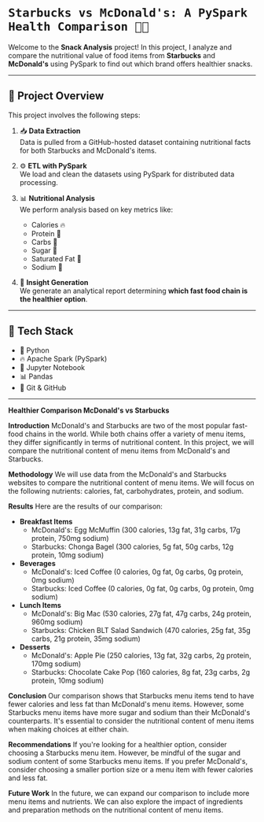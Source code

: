 # `Starbucks vs McDonald's: A PySpark Health Comparison 🍟🥤`

Welcome to the **Snack Analysis** project! In this project, I analyze and compare the nutritional value of food items from **Starbucks** and **McDonald's** using PySpark to find out which brand offers healthier snacks.

---

## 📌 Project Overview

This project involves the following steps:

1. 📥 **Data Extraction**  
   Data is pulled from a GitHub-hosted dataset containing nutritional facts for both Starbucks and McDonald's items.

2. ⚙️ **ETL with PySpark**  
   We load and clean the datasets using PySpark for distributed data processing.

3. 📊 **Nutritional Analysis**  
   We perform analysis based on key metrics like:
   - Calories 🔥
   - Protein 🍗
   - Carbs 🍞
   - Sugar 🍬
   - Saturated Fat 🧈
   - Sodium 🧂

4. 🧠 **Insight Generation**  
   We generate an analytical report determining **which fast food chain is the healthier option**.

---

## 🧪 Tech Stack

- 🐍 Python
- 🔥 Apache Spark (PySpark)
- 📓 Jupyter Notebook
- 📊 Pandas
- 📁 Git & GitHub

---

**Healthier Comparison McDonald's vs Starbucks**

**Introduction**
McDonald's and Starbucks are two of the most popular fast-food chains in the world. While both chains offer a variety of menu items, they differ significantly in terms of nutritional content. In this project, we will compare the nutritional content of menu items from McDonald's and Starbucks.

**Methodology**
We will use data from the McDonald's and Starbucks websites to compare the nutritional content of menu items. We will focus on the following nutrients: calories, fat, carbohydrates, protein, and sodium.

**Results**
Here are the results of our comparison:

* **Breakfast Items**
	+ McDonald's: Egg McMuffin (300 calories, 13g fat, 31g carbs, 17g protein, 750mg sodium)
	+ Starbucks: Chonga Bagel (300 calories, 5g fat, 50g carbs, 12g protein, 10mg sodium)
* **Beverages**
	+ McDonald's: Iced Coffee (0 calories, 0g fat, 0g carbs, 0g protein, 0mg sodium)
	+ Starbucks: Iced Coffee (0 calories, 0g fat, 0g carbs, 0g protein, 0mg sodium)
* **Lunch Items**
	+ McDonald's: Big Mac (530 calories, 27g fat, 47g carbs, 24g protein, 960mg sodium)
	+ Starbucks: Chicken BLT Salad Sandwich (470 calories, 25g fat, 35g carbs, 21g protein, 35mg sodium)
* **Desserts**
	+ McDonald's: Apple Pie (250 calories, 13g fat, 32g carbs, 2g protein, 170mg sodium)
	+ Starbucks: Chocolate Cake Pop (160 calories, 8g fat, 23g carbs, 2g protein, 10mg sodium)

**Conclusion**
Our comparison shows that Starbucks menu items tend to have fewer calories and less fat than McDonald's menu items. However, some Starbucks menu items have more sugar and sodium than their McDonald's counterparts. It's essential to consider the nutritional content of menu items when making choices at either chain.

**Recommendations**
If you're looking for a healthier option, consider choosing a Starbucks menu item. However, be mindful of the sugar and sodium content of some Starbucks menu items. If you prefer McDonald's, consider choosing a smaller portion size or a menu item with fewer calories and less fat.

**Future Work**
In the future, we can expand our comparison to include more menu items and nutrients. We can also explore the impact of ingredients and preparation methods on the nutritional content of menu items.
